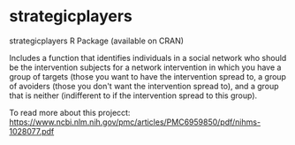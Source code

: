 # strategicplayers
strategicplayers R Package (available on CRAN)

Includes a function that identifies individuals in a social network who should be the intervention
subjects for a network intervention in which you have a group of targets (those you want to have the intervention spread to, a
group of avoiders (those you don't want the intervention spread to), and a group that is neither (indifferent to if the intervention spread to this group).

To read more about this projecct: https://www.ncbi.nlm.nih.gov/pmc/articles/PMC6959850/pdf/nihms-1028077.pdf

